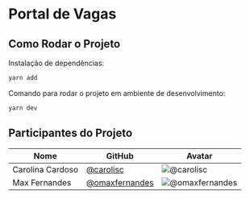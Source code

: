 # Portal de Vagas

## Como Rodar o Projeto

Instalação de dependências:

```bash
yarn add
```

Comando para rodar o projeto em ambiente de desenvolvimento:

```bash
yarn dev
```

## Participantes do Projeto

| Nome             | GitHub                                             | Avatar                                                          |
| ---------------- | -------------------------------------------------- | --------------------------------------------------------------- |
| Carolina Cardoso | [@carolisc](https://github.com/carolisc)           | ![@carolisc](https://github.com/carolisc.png?size=50)           |
| Max Fernandes    | [@omaxfernandes](https://github.com/omaxfernandes) | ![@omaxfernandes](https://github.com/omaxfernandes.png?size=50) |
